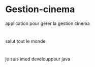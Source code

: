# Gestion-cinema
application pour gérer la gestion cinema 
#
salut tout le monde 
#
je suis imed develouppeur  java 
